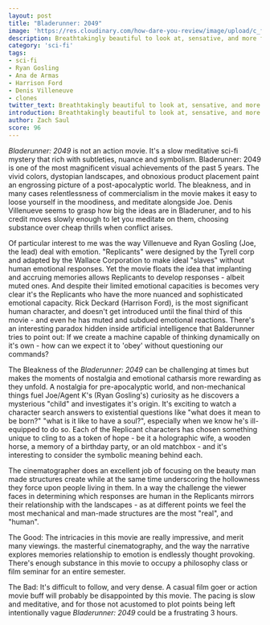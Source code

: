 ```yaml
---
layout: post
title: "Bladerunner: 2049"
image: 'https://res.cloudinary.com/how-dare-you-review/image/upload/c_fill,h_399,w_760/v1529167993/hero_Battle-of-the-Sexes-TIFF-2017.jpg'
description: Breathtakingly beautiful to look at, sensative, and more focussed than the original - Bladerunner 2049 is my favorite movie of 2017.      
category: 'sci-fi'
tags: 
- sci-fi
- Ryan Gosling
- Ana de Armas
- Harrison Ford
- Denis Villeneuve
- clones
twitter_text: Breathtakingly beautiful to look at, sensative, and more focussed than the original - Bladerunner 2049 is my favorite movie of 2017.
introduction: Breathtakingly beautiful to look at, sensative, and more focussed than the original - Bladerunner 2049 is my favorite movie of 2017.
author: Zach Saul
score: 96
---
```


*Bladerunner: 2049* is not an action movie. It's a slow meditative sci-fi mystery that rich with subtleties, nuance and symbolism. Bladerunner: 2049 is one of the most magnificent visual achievements of the past 5 years. The vivid colors, dystopian landscapes, and obnoxious product placement paint an engrossing picture of a post-apocalyptic world. The bleakness, and in many cases relentlessness of commercialism in the movie makes it easy to loose yourself in the moodiness, and meditate alongside Joe. Denis Villenueve seems to grasp how big the ideas are in Bladeruner, and to his credit moves slowly enough to let you meditate on them, choosing substance over cheap thrills when conflict arises. 

Of particular interest to me was the way Villenueve and Ryan Gosling (Joe, the lead) deal with emotion. "Replicants" were designed by the Tyrell corp and adapted by the Wallace Corporation to make ideal "slaves" without human emotional responses. Yet the movie floats the idea that implanting and accruing memories allows Replicants to develop responses - albeit muted ones. And despite their limited emotional capacities is becomes very clear it's the Replicants who have the more nuanced and sophisticated emotional capacity. Rick Deckard (Harrison Ford), is the most significant human character, and doesn't get introduced until the final third of this movie - and even he has muted and subdued emotional reactions. There's an interesting paradox hidden inside artificial intelligence that Balderunner tries to point out: If we create a machine capable of thinking dynamically on it's own - how can we expect it to 'obey' without questioning our commands?  

The Bleakness of the *Bladerunner: 2049* can be challenging at times but makes the moments of nostalgia and emotional catharsis more rewarding as they unfold. A nostalgia for pre-apocalyptic world, and non-mechanical things fuel Joe/Agent K's (Ryan Gosling's) curiosity as he discovers a mysterious "child" and investigates it's origin. It's exciting to watch a character search answers to existential questions like "what does it mean to be born?" "what is it like to have a soul?", especially when we know he's ill-equipped to do so. Each of the Replicant characters has chosen something unique to cling to as a token of hope - be it a holographic wife, a wooden horse, a memory of a birthday party, or an old matchbox - and it's interesting to consider the symbolic meaning behind each.  

The cinematographer does an excellent job of focusing on the beauty man made structures create while at the same time underscoring the hollowness they force upon people living in them. In a way the challenge the viewer faces in determining which responses are human in the Replicants mirrors their relationship with the landscapes  - as at different points we feel the most mechanical and man-made structures are the most "real", and "human".  

The Good: 
The intricacies in this movie are really impressive, and merit many viewings. the masterful cinematography, and the way the narrative explores memories relationship to emotion is endlessly thought provoking. There's enough substance in this movie to occupy a philosophy class or film seminar for an entire semester.  

The Bad: 
It's difficult to follow, and very dense. A casual film goer or action movie buff will  probably be disappointed by this movie. The pacing is slow and meditative, and for those not acustomed to plot points being left intentionally vague *Bladerunner: 2049* could be a frustrating 3 hours.     